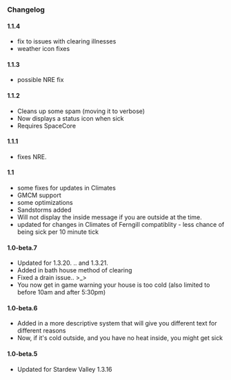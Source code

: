 ﻿### Changelog
#### 1.1.4
  - fix to issues with clearing illnesses
  - weather icon fixes

#### 1.1.3
  - possible NRE fix

#### 1.1.2
  - Cleans up some spam (moving it to verbose)
  - Now displays a status icon when sick
  - Requires SpaceCore

#### 1.1.1
  - fixes NRE.

#### 1.1
   - some fixes for updates in Climates
   - GMCM support
   - some optimizations
   - Sandstorms added
   - Will not display the inside message if you are outside at the time.
   - updated for changes in Climates of Ferngill compatiblity
    - less chance of being sick per 10 minute tick
 
#### 1.0-beta.7
  - Updated for 1.3.20. .. and 1.3.21. 
  - Added in bath house method of clearing
  - Fixed a drain issue.. >_>
  - You now get in game warning your house is too cold (also limited to before 10am and after 5:30pm)

#### 1.0-beta.6
  - Added in a more descriptive system that will give you different text for different reasons
  - Now, if it's cold outside, and you have no heat inside, you might get sick

#### 1.0-beta.5

   - Updated for Stardew Valley 1.3.16